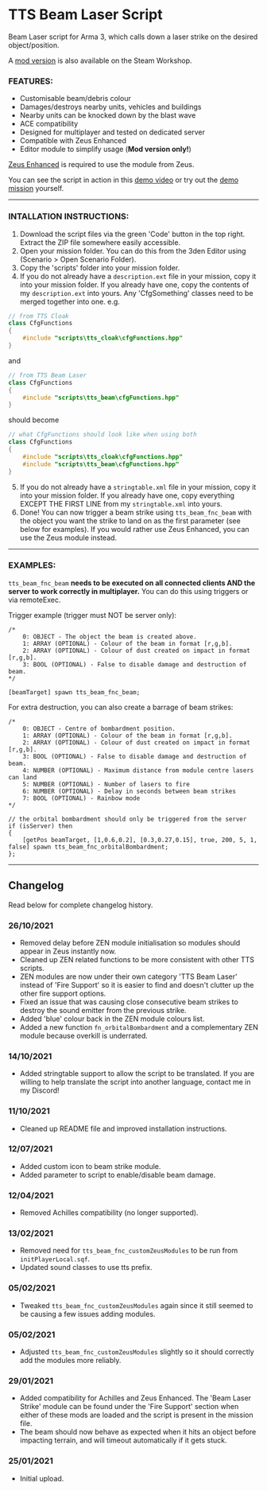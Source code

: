 # TTS Beam Laser Script
Beam Laser script for Arma 3, which calls down a laser strike on the desired object/position.

A [mod version](https://steamcommunity.com/sharedfiles/filedetails/?id=2393517275) is also available on the Steam Workshop.

### **FEATURES:**
- Customisable beam/debris colour
- Damages/destroys nearby units, vehicles and buildings
- Nearby units can be knocked down by the blast wave
- ACE compatibility
- Designed for multiplayer and tested on dedicated server
- Compatible with Zeus Enhanced
- Editor module to simplify usage (**Mod version only!**)

[Zeus Enhanced](https://steamcommunity.com/sharedfiles/filedetails/?id=1779063631) is required to use the module from Zeus.

You can see the script in action in this [demo video](https://www.youtube.com/watch?v=OPNlwLIzreI) or try out the [demo mission](https://steamcommunity.com/sharedfiles/filedetails/?id=2373483475) yourself.

___

### **INTALLATION INSTRUCTIONS:**
1. Download the script files via the green 'Code' button in the top right. Extract the ZIP file somewhere easily accessible.
2. Open your mission folder. You can do this from the 3den Editor using (Scenario > Open Scenario Folder).
3. Copy the 'scripts' folder into your mission folder.
4. If you do not already have a `description.ext` file in your mission, copy it into your mission folder. If you already have one, copy the contents of my `description.ext` into yours. Any 'CfgSomething' classes need to be merged together into one.
e.g.
```cpp
// from TTS Cloak
class CfgFunctions
{
    #include "scripts\tts_cloak\cfgFunctions.hpp"
}
```
and
```cpp
// from TTS Beam Laser
class CfgFunctions
{
    #include "scripts\tts_beam\cfgFunctions.hpp"
}
```
should become
```cpp
// what CfgFunctions should look like when using both
class CfgFunctions
{
    #include "scripts\tts_cloak\cfgFunctions.hpp"
    #include "scripts\tts_beam\cfgFunctions.hpp"
}
```
5. If you do not already have a `stringtable.xml` file in your mission, copy it into your mission folder. If you already have one, copy everything EXCEPT THE FIRST LINE from my `stringtable.xml` into yours.
6. Done! You can now trigger a beam strike using `tts_beam_fnc_beam` with the object you want the strike to land on as the first parameter (see below for examples). If you would rather use Zeus Enhanced, you can use the Zeus module instead.

___

### **EXAMPLES:**  
`tts_beam_fnc_beam` **needs to be executed on all connected clients AND the server to work correctly in multiplayer.** You can do this using triggers or via remoteExec.  

Trigger example (trigger must NOT be server only):
```sqf
/*
    0: OBJECT - The object the beam is created above.
    1: ARRAY (OPTIONAL) - Colour of the beam in format [r,g,b].
    2: ARRAY (OPTIONAL) - Colour of dust created on impact in format [r,g,b].
    3: BOOL (OPTIONAL) - False to disable damage and destruction of beam.
*/

[beamTarget] spawn tts_beam_fnc_beam; 
```

For extra destruction, you can also create a barrage of beam strikes:
```sqf
/*
    0: OBJECT - Centre of bombardment position.
    1: ARRAY (OPTIONAL) - Colour of the beam in format [r,g,b].
    2: ARRAY (OPTIONAL) - Colour of dust created on impact in format [r,g,b].
    3: BOOL (OPTIONAL) - False to disable damage and destruction of beam.
    4: NUMBER (OPTIONAL) - Maximum distance from module centre lasers can land
    5: NUMBER (OPTIONAL) - Number of lasers to fire
    6: NUMBER (OPTIONAL) - Delay in seconds between beam strikes
    7: BOOL (OPTIONAL) - Rainbow mode
*/

// the orbital bombardment should only be triggered from the server
if (isServer) then 
{
    [getPos beamTarget, [1,0.6,0.2], [0.3,0.27,0.15], true, 200, 5, 1, false] spawn tts_beam_fnc_orbitalBombardment; 
};
```

___

## Changelog
Read below for complete changelog history.

### 26/10/2021
- Removed delay before ZEN module initialisation so modules should appear in Zeus instantly now.
- Cleaned up ZEN related functions to be more consistent with other TTS scripts.
- ZEN modules are now under their own category 'TTS Beam Laser' instead of 'Fire Support' so it is easier to find and doesn't clutter up the other fire support options.
- Fixed an issue that was causing close consecutive beam strikes to destroy the sound emitter from the previous strike.
- Added 'blue' colour back in the ZEN module colours list.
- Added a new function `fn_orbitalBombardment` and a complementary ZEN module because overkill is underrated.

### 14/10/2021
- Added stringtable support to allow the script to be translated. If you are willing to help translate the script into another language, contact me in my Discord!

### 11/10/2021
- Cleaned up README file and improved installation instructions.

### 12/07/2021
- Added custom icon to beam strike module.
- Added parameter to script to enable/disable beam damage.

### 12/04/2021
- Removed Achilles compatibility (no longer supported).

### 13/02/2021
- Removed need for `tts_beam_fnc_customZeusModules` to be run from `initPlayerLocal.sqf`.
- Updated sound classes to use tts prefix.

### 05/02/2021
- Tweaked `tts_beam_fnc_customZeusModules` again since it still seemed to be causing a few issues adding modules.

### 05/02/2021
- Adjusted `tts_beam_fnc_customZeusModules` slightly so it should correctly add the modules more reliably.

### 29/01/2021
- Added compatibility for Achilles and Zeus Enhanced. The 'Beam Laser Strike' module can be found under the 'Fire Support' section when either of these mods are loaded and the script is present in the mission file. 
- The beam should now behave as expected when it hits an object before impacting terrain, and will timeout automatically if it gets stuck.

### 25/01/2021
- Initial upload.
